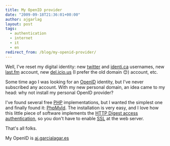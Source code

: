 ```yaml
---
title: My OpenID provider
date: "2009-09-18T21:36:01+00:00"
author: ajgarlag
layout: post
tags:
  - authentication
  - internet
  - it
  - en
redirect_from: /blog/my-openid-provider/
---
```

Well, I've reset my digital identity: new [twitter](http://twitter.com/ajgarlag) and [identi.ca](http://indenti.ca/ajgarlag) usernames, new [last.fm](http://last.fm/user/ajgarlag) account, new [del.icio.us](http://del.icio.us/ajgarlag) (I prefer the old domain 😊) account, etc.

Some time ago I was looking for an [OpenID](http://openid.net) identity, but I've never subscribed any account. With my new personal domain, an idea came to my head: why not install my personal OpenID provider?

I've found several free [PHP](http://php.net) implementations, but I wanted the simplest one and finally found it: [PhpMyId](http://siege.org/projects/phpMyID). The installation is very easy, and I love how this little piece of software implements the [HTTP Digest access authentication](http://en.wikipedia.org/wiki/Digest_access_authentication), so you don't have to enable [SSL](http://en.wikipedia.org/wiki/Transport_Layer_Security) at the web server.

That's all folks.

My OpenID is [aj.garcialagar.es](http://aj.garcialagar.es)
